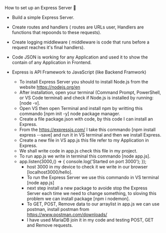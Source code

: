 How to set up an Express Server :robot:
* Build a simple Express Server.
* Create routes and handlers ( routes are URLs user, Handlers are functions that repoonds to these requests).
* Create logging middleware ( middleware is code that runs before a request reaches it's final handlers).
* Code JSON is working for any Application and used it to show the contain of any Application in Frontend.
* Express is API Framework to JavaScript (like Backend Framwork)


  - To install Express Server you should to install Node.js from the website https://nodejs.org/en
  - After installation, open your terminal (Command Prompt, PowerShell, or VS Code terminal) and check if Node.js is installed by running:[node -v].
  - Open VS then open Terminal and install npm by writting this commando [npm init -y] node package manager.
  - Create a file package.json with code, by this code I can install an Express.
  - From the https://expressjs.com/ I take this commando [npm install express --save] and run it in VS terminal and then we install Express.
  - Create a new file in VS app.js this file refer to my Application in Express.
  - We shall write code in app.js check this file in my project.
  - To run app.js we write in terminal this commando [node app.js].
  - app.listen(3000,() => {
        console.log('Started on port 3000');
    });
    - host 3000 in my device to check it we write in our browser [localhost3000/hello].
    - To run the Express Server we use this commando in VS terminal [node app.js]
    - next step install a new package to avoide stop the Express Server each time we need to change something, to sloving this problem we can install package [npm i nodemon].
    - To GET, POST, Remove data to our arraylist in app.js we can use postman, install postman from https://www.postman.com/downloads/
    - I have used MariaDB join it in my code and testing POST, GET and Remove requests.
